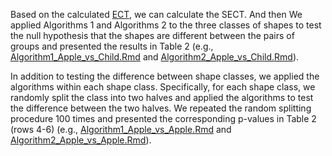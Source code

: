 Based on the calculated [ECT](https://github.com/JinyuWang123/TDA/blob/main/Silhouette%20Database/Data/MRIECs.RData), we can calculate the SECT. And then We applied Algorithms 1 and Algorithms 2 to the three classes of shapes to test the null hypothesis that the shapes are different between the pairs of groups and presented the results in Table 2 (e.g., [Algorithm1_Apple_vs_Child.Rmd](https://github.com/JinyuWang123/TDA/blob/main/Silhouette%20Database/Algorithm1_Apple_vs_Child.Rmd) and [Algorithm2_Apple_vs_Child.Rmd](https://github.com/JinyuWang123/TDA/blob/main/Silhouette%20Database/Algorithm2_Apple_vs_Child.Rmd)).

In addition to testing the difference between shape classes, we applied the algorithms within each shape class. Specifically, for each shape class, we randomly split the class into two halves and applied the algorithms to test the difference between the two halves. We repeated the random splitting procedure 100 times and presented the corresponding p-values in Table 2 (rows 4-6) (e.g., [Algorithm1_Apple_vs_Apple.Rmd](https://github.com/JinyuWang123/TDA/blob/main/Silhouette%20Database/Algorithm1_Apple_vs_Apple.Rmd) and [Algorithm2_Apple_vs_Apple.Rmd](https://github.com/JinyuWang123/TDA/blob/main/Silhouette%20Database/Algorithm2_Apple_vs_Apple.Rmd)). 
